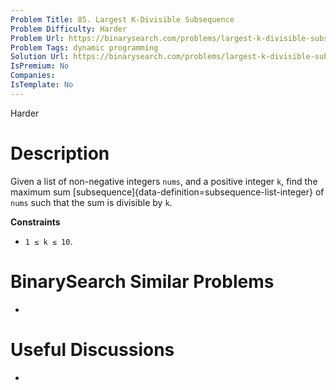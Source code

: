 ```yaml
---
Problem Title: 85. Largest K-Divisible Subsequence
Problem Difficulty: Harder
Problem Url: https://binarysearch.com/problems/largest-k-divisible-subsequence/
Problem Tags: dynamic programming
Solution Url: https://binarysearch.com/problems/largest-k-divisible-subsequence/solutions/
IsPremium: No
Companies: 
IsTemplate: No
---
```


<span style="color: ;">Harder</span>

# Description

Given a list of non-negative integers `nums`, and a positive integer `k`, find the maximum sum [subsequence]{data-definition=subsequence-list-integer} of `nums` such that the sum is divisible by `k`.

**Constraints**

- `1 ≤ k ≤ 10`.

# BinarySearch Similar Problems

- []()

# Useful Discussions

- []()
